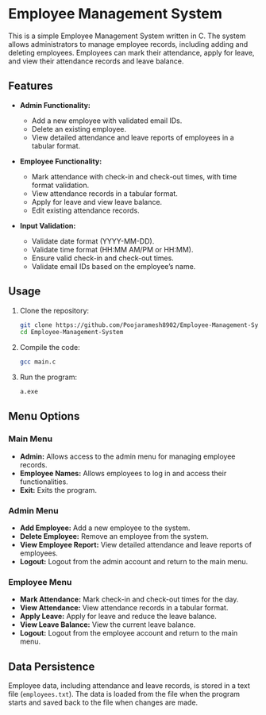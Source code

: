 # Employee Management System

This is a simple Employee Management System written in C. The system allows administrators to manage employee records, including adding and deleting employees. Employees can mark their attendance, apply for leave, and view their attendance records and leave balance.

## Features

- **Admin Functionality:**
  - Add a new employee with validated email IDs.
  - Delete an existing employee.
  - View detailed attendance and leave reports of employees in a tabular format.

- **Employee Functionality:**
  - Mark attendance with check-in and check-out times, with time format validation.
  - View attendance records in a tabular format.
  - Apply for leave and view leave balance.
  - Edit existing attendance records.

- **Input Validation:**
  - Validate date format (YYYY-MM-DD).
  - Validate time format (HH:MM AM/PM or HH:MM).
  - Ensure valid check-in and check-out times.
  - Validate email IDs based on the employee’s name.

## Usage

1. Clone the repository:
    ```sh
    git clone https://github.com/Poojaramesh8902/Employee-Management-System.git
    cd Employee-Management-System
    ```

2. Compile the code:
    ```sh
    gcc main.c
    ```

3. Run the program:
    ```sh
    a.exe
    ```

## Menu Options

### Main Menu
- **Admin:** Allows access to the admin menu for managing employee records.
- **Employee Names:** Allows employees to log in and access their functionalities.
- **Exit:** Exits the program.

### Admin Menu
- **Add Employee:** Add a new employee to the system.
- **Delete Employee:** Remove an employee from the system.
- **View Employee Report:** View detailed attendance and leave reports of employees.
- **Logout:** Logout from the admin account and return to the main menu.

### Employee Menu
- **Mark Attendance:** Mark check-in and check-out times for the day.
- **View Attendance:** View attendance records in a tabular format.
- **Apply Leave:** Apply for leave and reduce the leave balance.
- **View Leave Balance:** View the current leave balance.
- **Logout:** Logout from the employee account and return to the main menu.

## Data Persistence

Employee data, including attendance and leave records, is stored in a text file (`employees.txt`). The data is loaded from the file when the program starts and saved back to the file when changes are made.

